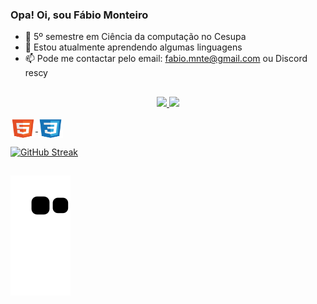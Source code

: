 ### Opa! Oi, sou Fábio Monteiro


- 🔭 5º semestre em Ciência da computação no Cesupa
- 🌱 Estou atualmente aprendendo algumas linguagens 
- 📫 Pode me contactar pelo email: fabio.mnte@gmail.com ou Discord rescy
##
<div align="center">
  <a href="https://github.com/">
  <img height="180em" src="https://github-readme-stats.vercel.app/api?username=fabio-mnte&show_icons=true&theme=tokyonight&include_all_commits=true&count_private=true"/>
  <img height="180em" src="https://github-readme-stats.vercel.app/api/top-langs/?username=fabio-mnte&layout=compact&langs_count=7&theme=tokyonight"/>
</div>
  <div style="display: inline_block"><br>
  <img align="center" alt="Fabio-HTML" height="30" width="40" src="https://raw.githubusercontent.com/devicons/devicon/master/icons/html5/html5-original.svg">
  <img align="center" alt="Fabio-CSS" height="30" width="40" src="https://raw.githubusercontent.com/devicons/devicon/master/icons/css3/css3-original.svg">
 </div>

![GitHub Streak](http://github-readme-streak-stats.herokuapp.com?user=Fabio-Mnte&theme=tokyonight_duo&date_format=j%20M%5B%20Y%5D)
##
 
![Snake animation](https://github.com/fabio-mnte/fabio-mnte/blob/output/github-contribution-grid-snake.svg)
